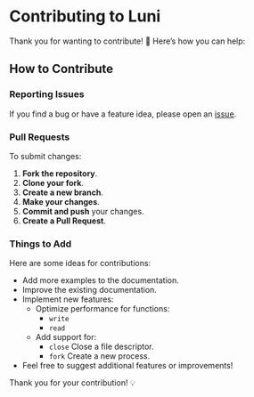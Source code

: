 # Contributing to Luni

Thank you for wanting to contribute! 🎉 Here’s how you can help:

## How to Contribute

### Reporting Issues
If you find a bug or have a feature idea, please open an [issue](https://github.com/7klu/luni/issues).  

### Pull Requests
To submit changes:
1. **Fork the repository**.
2. **Clone your fork**.
3. **Create a new branch**.
4. **Make your changes**.
5. **Commit and push** your changes.
6. **Create a Pull Request**.

### Things to Add
Here are some ideas for contributions:
- Add more examples to the documentation.
- Improve the existing documentation.
- Implement new features:
  - Optimize performance for functions:
    - `write`
    - `read`
  - Add support for:
    - `close` Close a file descriptor.
    - `fork` Create a new process.
- Feel free to suggest additional features or improvements!

Thank you for your contribution! 💡
